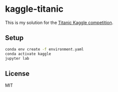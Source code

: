 # kaggle-titanic

This is my solution for the
[Titanic Kaggle competition](https://www.kaggle.com/competitions/titanic).

## Setup

```sh
conda env create -f environment.yaml
conda activate kaggle
jupyter lab
```

## License

MIT
